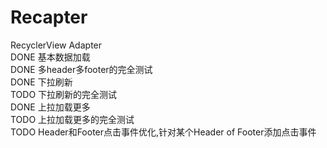 # Recapter  
RecyclerView Adapter  
DONE 基本数据加载  
DONE 多header多footer的完全测试  
DONE 下拉刷新  
TODO 下拉刷新的完全测试  
DONE 上拉加载更多  
TODO 上拉加载更多的完全测试  
TODO Header和Footer点击事件优化,针对某个Header of Footer添加点击事件
